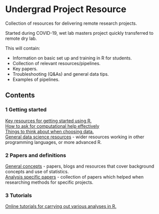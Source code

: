 # Undergrad Project Resource

Collection of resources for delivering remote research projects.

Started during COVID-19, wet lab masters project quickly transferred to remote dry lab.

This will contain:

* Information on basic set up and training in R for students.
* Collection of relevant resources/pipelines.
* Key papers.
* Troubleshooting (Q&As) and general data tips.
* Examples of pipelines.

## Contents

### 1 Getting started

[Key resources for getting started using R.](1_Getting_started/Key_R_resources.md)  
[How to ask for computational help effectively](1_Getting_started/How_to_ask_for_help.md)  
[Things to think about when choosing data.](1_Getting_started/Finding_your_data.md)  
[General data science resources](1_Getting_started/General_data_science_resources.md) - wider resources working in other programming languages, or more advanced R.  

### 2 Papers and definitions

[General concepts](2_Papers_and_definitions/General_concepts.md) - papers, blogs and resources that cover background concepts and use of statistics.  
[Analysis specific papers](2_Papers_and_definitions/Analysis_specific_papers.md) - collection of papers which helped when researching methods for specific projects.  

### 3 Tutorials

[Online tutorials for carrying out various analyses in R.](3_Tutorials/Online_tutorials.md)  
